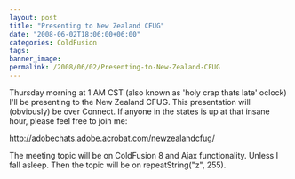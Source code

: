 ```yaml
---
layout: post
title: "Presenting to New Zealand CFUG"
date: "2008-06-02T18:06:00+06:00"
categories: ColdFusion 
tags: 
banner_image: 
permalink: /2008/06/02/Presenting-to-New-Zealand-CFUG
---
```


Thursday morning at 1 AM CST (also known as 'holy crap thats late' oclock) I'll be presenting to the New Zealand CFUG. This presentation will (obviously) be over Connect. If anyone in the states is up at that insane hour, please feel free to join me:

<a href="http://adobechats.adobe.acrobat.com/newzealandcfug/">http://adobechats.adobe.acrobat.com/newzealandcfug/</a>

The meeting topic will be on ColdFusion 8 and Ajax functionality. Unless I fall asleep. Then the topic will be on repeatString("z", 255).